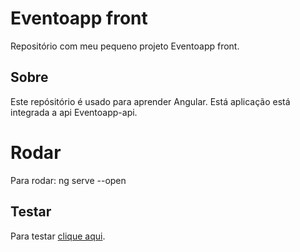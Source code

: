 # Eventoapp front
Repositório com meu pequeno projeto Eventoapp front.

## Sobre
Este repósitório é usado para aprender Angular. 
Está aplicação está integrada a api Eventoapp-api.

# Rodar 
Para rodar: ng serve --open

## Testar
Para testar [clique aqui](https://wesleyxbz.github.io/eventoapp-front/).
